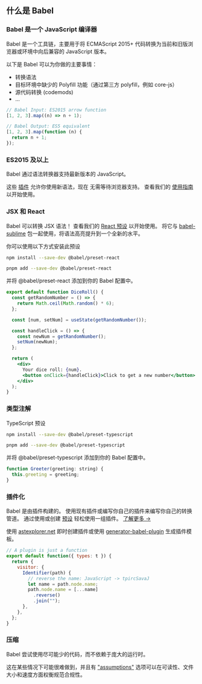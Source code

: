 ## 什么是 Babel

### Babel 是一个 JavaScript 编译器

Babel 是一个工具链，主要用于将 ECMAScript 2015+ 代码转换为当前和旧版浏览器或环境中向后兼容的 JavaScript 版本。

以下是 Babel 可以为你做的主要事情：

- 转换语法
- 目标环境中缺少的 Polyfill 功能（通过第三方 polyfill，例如 core-js）
- 源代码转换 (codemods)
- ...

```js
// Babel Input: ES2015 arrow function
[1, 2, 3].map((n) => n + 1);

// Babel Output: ES5 equivalent
[1, 2, 3].map(function (n) {
  return n + 1;
});
```

### ES2015 及以上

Babel 通过语法转换器支持最新版本的 JavaScript。

这些 [插件](https://babel.nodejs.cn/docs/plugins) 允许你使用新语法，现在 无需等待浏览器支持。 查看我们的 [使用指南](https://babel.nodejs.cn/docs/usage) 以开始使用。

### JSX 和 React

Babel 可以转换 JSX 语法！ 查看我们的 [React 预设](https://babel.nodejs.cn/docs/babel-preset-react) 以开始使用。 将它与 [babel-sublime](https://github.com/babel/babel-sublime) 包一起使用，将语法高亮提升到一个全新的水平。

你可以使用以下方式安装此预设

```sh
npm install --save-dev @babel/preset-react

pnpm add --save-dev @babel/preset-react
```

并将 @babel/preset-react 添加到你的 Babel 配置中。

```jsx
export default function DiceRoll() {
  const getRandomNumber = () => {
    return Math.ceil(Math.random() * 6);
  };

  const [num, setNum] = useState(getRandomNumber());

  const handleClick = () => {
    const newNum = getRandomNumber();
    setNum(newNum);
  };

  return (
    <div>
      Your dice roll: {num}.
      <button onClick={handleClick}>Click to get a new number</button>
    </div>
  );
}
```

### 类型注解

TypeScript 预设

```sh
npm install --save-dev @babel/preset-typescript

pnpm add --save-dev @babel/preset-typescript
```

并将 @babel/preset-typescript 添加到你的 Babel 配置中。

```js
function Greeter(greeting: string) {
  this.greeting = greeting;
}
```

### 插件化
Babel 是由插件构建的。 使用现有插件或编写你自己的插件来编写你自己的转换管道。 通过使用或创建 [预设](https://babel.nodejs.cn/docs/plugins#presets) 轻松使用一组插件。 [了解更多 →](https://babel.nodejs.cn/docs/plugins)

使用 [astexplorer.net](https://astexplorer.net/#/KJ8AjD6maa) 即时创建插件或使用 [generator-babel-plugin](https://github.com/babel/generator-babel-plugin) 生成插件模板。

```js
// A plugin is just a function
export default function({ types: t }) {
  return {
    visitor: {
      Identifier(path) {
        // reverse the name: JavaScript -> tpircSavaJ
        let name = path.node.name; 
        path.node.name = [...name]
          .reverse()
          .join("");
      },
    },
  };
}
```

### 压缩
Babel 尝试使用尽可能少的代码，而不依赖于庞大的运行时。

这在某些情况下可能很难做到，并且有 ["assumptions"](https://babel.nodejs.cn/docs/assumptions) 选项可以在可读性、文件大小和速度方面权衡规范合规性。